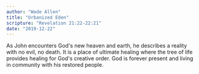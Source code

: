 ```yaml
---
author: "Wade Allen"
title: "Urbanized Eden"
scripture: "Revelation 21:22-22:21"
date: "2019-12-22"
---
```


As John encounters God's new heaven and earth, he describes a reality with no evil, no death. It is a place of ultimate healing where the tree of life provides healing for God's creative order. God is forever present and living in community with his restored people.
